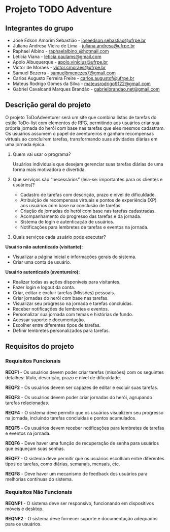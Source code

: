 # Projeto TODO Adventure

## Integrantes do grupo 

 * José Edson Amorim Sebastião - joseedson.sebastiao@ufrpe.br
 * Juliana Andresa Vieira de Lima - juliana.andresa@ufrpe.br
 * Raphael Albino - raphaelalbino_@hotmail.com
 * Letícia Viana - leticia.paulams@gmail.com
 * Apolo Albuquerque - apolo.vinicius@ufrpe.br
 * Victor de Moraes - victor.cmoraes@ufrpe.br
 * Samuel Bezerra - samuelbmenezes7@gmail.com
 * Carlos Augusto Ferreira Freire - carlos.augustof@ufrpe.br
 * Mateus Rodrigo Gomes da Silva - mateusrodrigo9122@gmail.com
 * Gabriel Cavalcanti Marques Brandão - gabrielbrandao.net@gmail.com

## Descrição geral do projeto 
O projeto ToDoAdventurer será um site que combina listas de tarefas do estilo ToDo-list com elementos de RPG, permitindo aos usuários criar sua própria jornada do herói com base nas tarefas que eles mesmos cadastram. Os usuários assumem o papel de aventureiros e ganham recompensas virtuais ao concluírem tarefas, transformando suas atividades diárias em uma jornada épica. 
 
 1. Quem vai usar o programa?

    Usuários individuais que desejam gerenciar suas tarefas diárias de uma forma mais motivadora e divertida.
    
 3. Que serviços são “necessários” (leia-se: importantes para os clientes e usuários)?

    - Cadastro de tarefas com descrição, prazo e nível de dificuldade.
    - Atribuição de recompensas virtuais e pontos de experiência (XP) aos usuários com base na conclusão de tarefas.
    - Criação de jornadas do herói com base nas tarefas cadastradas.
    - Acompanhamento do progresso das tarefas e da jornada.
    - Sistema de login e autenticação de usuários.
    - Notificações para lembretes de tarefas e eventos na jornada.
   
 4. Quais serviços cada usuário pode executar?

   **Usuário não autenticado (visitante):**
  - Visualizar a página inicial e informações gerais do sistema.
  - Criar uma conta de usuário.
   
   **Usuário autenticado (aventureiro):**
  - Realizar todas as ações disponíveis para visitantes.
  - Fazer login e logout da conta.
  - Criar, editar e excluir tarefas (Missões) pessoais.
  - Criar jornadas do herói com base nas tarefas.
  - Visualizar seu progresso na jornada e tarefas concluídas.
  - Receber notificações de lembretes e eventos.
  - Personalizar sua jornada com temas e histórias de fundo.
  - Acessar suporte e documentação.
  - Escolher entre diferentes tipos de tarefas.
  - Definir lembretes personalizados para tarefas.


## Requisitos do projeto

### Requisitos Funcionais

**REQF1** - Os usuários devem poder criar tarefas (missões) com os seguintes detalhes: título, descrição, prazo e nível de dificuldade.

**REQF2** - Os usuários devem ser capazes de editar e excluir suas tarefas.

**REQF3** - Os usuários devem poder criar jornadas do herói, agrupando tarefas relacionadas.

**REQF4** - O sistema deve permitir que os usuários visualizem seu progresso na jornada, incluindo tarefas concluídas e pontos acumulados.

**REQF5** - Os usuários devem receber notificações para lembretes de tarefas e eventos na jornada.

**REQF6** - Deve haver uma função de recuperação de senha para usuários que esqueçam suas senhas.

**REQF7** - O sistema deve permitir que os usuários escolham entre diferentes tipos de tarefas, como diárias, semanais, mensais, etc.

**REQF8** - Deve haver um mecanismo de feedback dos usuários para melhorias contínuas do sistema.

### Requisitos Não Funcionais

**REQNF1** - O sistema deve ser responsivo, funcionando em dispositivos móveis e desktop.

**REQNF2** - O sistema deve fornecer suporte e documentação adequados para os usuários.
